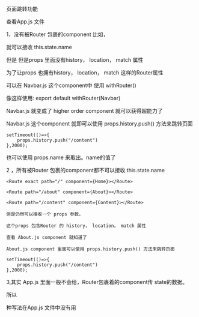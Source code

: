 

页面跳转功能

查看App.js 文件

1，没有被Router 包裹的component 比如，<Navbar name={this.state.name}></Navbar>

   就可以接收 this.state.name

   但是 但是props 里面没有history， location， match 属性

   为了让props 也拥有history， location， match 这样的Router属性

   可以在 Navbar.js 这个component中 使用 withRouter() 

   像这样使用: export default  withRouter(Navbar)

   Navbar.js  就变成了 higher order component 就可以获得超能力了

   Navbar.js 这个component 就即可以使用 props.history.push() 方法来跳转页面

    setTimeout(()=>{
        props.history.push("/content")
    },2000);

   也可以使用 props.name 来取出。name的值了


2 ，所有被Router 包裹的component都不可以接收 this.state.name

    <Route exact path="/" component={Home}></Route>  

    <Route path="/about" component={About}></Route>

    <Route path="/content" component={Content}></Route>

    但是仍然可以接收一个 props 参数，

    这个props 包含Router 的 history， location， match 属性

    查看 About.js component 就知道了

    About.js component 里面可以使用 props.history.push() 方法来跳转页面

    setTimeout(()=>{
        props.history.push("/content")
    },2000);

3,其实 App.js 里面一般不会给，Router包裹着的component传 state的数据。

 所以<Navbar name={this.state.name}></Navbar>

 种写法在App.js 文件中没有用




